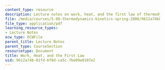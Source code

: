 ```yaml
---
content_type: resource
description: Lecture notes on work, heat, and the first law of thermodynamics.
file: /media/courses/5-60-thermodynamics-kinetics-spring-2008/9612a74b81fd6f8dca5c7be89e8107e2_lec_2.pdf
file_type: application/pdf
learning_resource_types:
- Lecture Notes
ocw_type: OCWFile
parent_title: Lecture Notes
parent_type: CourseSection
resourcetype: Document
title: Work, Heat, and the First Law
uid: 9612a74b-81fd-6f8d-ca5c-7be89e8107e2
---
```

